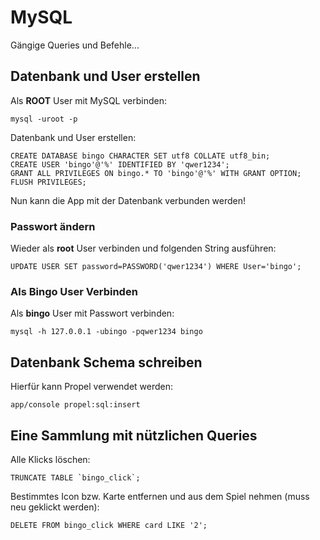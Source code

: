 # MySQL

Gängige Queries und Befehle...

## Datenbank und User erstellen

Als **ROOT** User mit MySQL verbinden:

    mysql -uroot -p

Datenbank und User erstellen:

    CREATE DATABASE bingo CHARACTER SET utf8 COLLATE utf8_bin;
    CREATE USER 'bingo'@'%' IDENTIFIED BY 'qwer1234';
    GRANT ALL PRIVILEGES ON bingo.* TO 'bingo'@'%' WITH GRANT OPTION;
    FLUSH PRIVILEGES;

Nun kann die App mit der Datenbank verbunden werden!

### Passwort ändern

Wieder als **root** User verbinden und folgenden String ausführen:

    UPDATE USER SET password=PASSWORD('qwer1234') WHERE User='bingo';

### Als Bingo User Verbinden

Als **bingo** User mit Passwort verbinden:

    mysql -h 127.0.0.1 -ubingo -pqwer1234 bingo

## Datenbank Schema schreiben

Hierfür kann Propel verwendet werden:

    app/console propel:sql:insert

## Eine Sammlung mit nützlichen Queries

Alle Klicks löschen:

    TRUNCATE TABLE `bingo_click`;
    
Bestimmtes Icon bzw. Karte entfernen und aus dem Spiel nehmen (muss neu geklickt werden):

    DELETE FROM bingo_click WHERE card LIKE '2';
